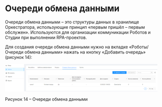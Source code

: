 # Очереди обмена данными

Очереди обмена данными – это структуры данных в хранилище Оркестратора, использующие принцип «первым пришёл – первым обслужен». Используются для организации коммуникации Роботов и Студии при выполнении RPA-проектов.

Для создания очереди обмена данными нужно на вкладке «Роботы/Очереди обмена данными» нажать на кнопку «Добавить очередь» (рисунок 14):

![](<../../.gitbook/assets/0 (20)>)

Рисунок 14 – Очереди обмена данными
